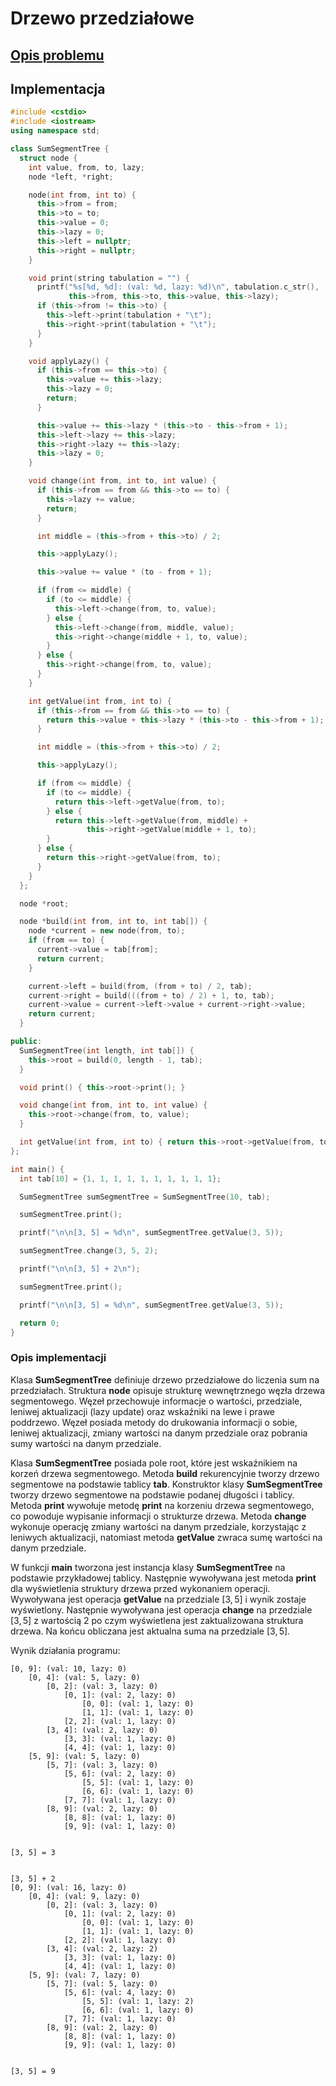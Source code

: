 # Drzewo przedziałowe

## [Opis problemu](../../../../algorithms/structures/segment-trees.md)


## Implementacja

```cpp linenums="1"
#include <cstdio>
#include <iostream>
using namespace std;

class SumSegmentTree {
  struct node {
    int value, from, to, lazy;
    node *left, *right;

    node(int from, int to) {
      this->from = from;
      this->to = to;
      this->value = 0;
      this->lazy = 0;
      this->left = nullptr;
      this->right = nullptr;
    }

    void print(string tabulation = "") {
      printf("%s[%d, %d]: (val: %d, lazy: %d)\n", tabulation.c_str(),
             this->from, this->to, this->value, this->lazy);
      if (this->from != this->to) {
        this->left->print(tabulation + "\t");
        this->right->print(tabulation + "\t");
      }
    }

    void applyLazy() {
      if (this->from == this->to) {
        this->value += this->lazy;
        this->lazy = 0;
        return;
      }

      this->value += this->lazy * (this->to - this->from + 1);
      this->left->lazy += this->lazy;
      this->right->lazy += this->lazy;
      this->lazy = 0;
    }

    void change(int from, int to, int value) {
      if (this->from == from && this->to == to) {
        this->lazy += value;
        return;
      }

      int middle = (this->from + this->to) / 2;

      this->applyLazy();

      this->value += value * (to - from + 1);

      if (from <= middle) {
        if (to <= middle) {
          this->left->change(from, to, value);
        } else {
          this->left->change(from, middle, value);
          this->right->change(middle + 1, to, value);
        }
      } else {
        this->right->change(from, to, value);
      }
    }

    int getValue(int from, int to) {
      if (this->from == from && this->to == to) {
        return this->value + this->lazy * (this->to - this->from + 1);
      }

      int middle = (this->from + this->to) / 2;

      this->applyLazy();

      if (from <= middle) {
        if (to <= middle) {
          return this->left->getValue(from, to);
        } else {
          return this->left->getValue(from, middle) +
                 this->right->getValue(middle + 1, to);
        }
      } else {
        return this->right->getValue(from, to);
      }
    }
  };

  node *root;

  node *build(int from, int to, int tab[]) {
    node *current = new node(from, to);
    if (from == to) {
      current->value = tab[from];
      return current;
    }

    current->left = build(from, (from + to) / 2, tab);
    current->right = build(((from + to) / 2) + 1, to, tab);
    current->value = current->left->value + current->right->value;
    return current;
  }

public:
  SumSegmentTree(int length, int tab[]) {
    this->root = build(0, length - 1, tab);
  }

  void print() { this->root->print(); }

  void change(int from, int to, int value) {
    this->root->change(from, to, value);
  }

  int getValue(int from, int to) { return this->root->getValue(from, to); }
};

int main() {
  int tab[10] = {1, 1, 1, 1, 1, 1, 1, 1, 1, 1};

  SumSegmentTree sumSegmentTree = SumSegmentTree(10, tab);

  sumSegmentTree.print();

  printf("\n\n[3, 5] = %d\n", sumSegmentTree.getValue(3, 5));

  sumSegmentTree.change(3, 5, 2);

  printf("\n\n[3, 5] + 2\n");

  sumSegmentTree.print();

  printf("\n\n[3, 5] = %d\n", sumSegmentTree.getValue(3, 5));

  return 0;
}
```


### Opis implementacji

Klasa **SumSegmentTree** definiuje drzewo przedziałowe do liczenia sum na przedziałach. Struktura **node** opisuje strukturę wewnętrznego węzła drzewa segmentowego.
Węzeł przechowuje informacje o wartości, przedziale, leniwej aktualizacji (lazy update) oraz wskaźniki na lewe i prawe poddrzewo.
Węzeł posiada metody do drukowania informacji o sobie, leniwej aktualizacji, zmiany wartości na danym przedziale oraz pobrania sumy wartości na danym przedziale.

Klasa **SumSegmentTree** posiada pole root, które jest wskaźnikiem na korzeń drzewa segmentowego.
Metoda **build** rekurencyjnie tworzy drzewo segmentowe na podstawie tablicy **tab**.
Konstruktor klasy **SumSegmentTree** tworzy drzewo segmentowe na podstawie podanej długości i tablicy.
Metoda **print** wywołuje metodę **print** na korzeniu drzewa segmentowego, co powoduje wypisanie informacji o strukturze drzewa.
Metoda **change** wykonuje operację zmiany wartości na danym przedziale, korzystając z leniwych aktualizacji, natomiast metoda **getValue** zwraca sumę wartości na danym przedziale.

W funkcji **main** tworzona jest instancja klasy **SumSegmentTree** na podstawie przykładowej tablicy.
Następnie wywoływana jest metoda **print** dla wyświetlenia struktury drzewa przed wykonaniem operacji.
Wywoływana jest operacja **getValue** na przedziale $[3, 5]$ i wynik zostaje wyświetlony.
Następnie wywoływana jest operacja **change** na przedziale $[3, 5]$ z wartością $2$ po czym wyświetlena jest zaktualizowana struktura drzewa.
Na końcu obliczana jest aktualna suma na przedziale $[3, 5]$.

Wynik działania programu:

```
[0, 9]: (val: 10, lazy: 0)
    [0, 4]: (val: 5, lazy: 0)
        [0, 2]: (val: 3, lazy: 0)
            [0, 1]: (val: 2, lazy: 0)
                [0, 0]: (val: 1, lazy: 0)
                [1, 1]: (val: 1, lazy: 0)
            [2, 2]: (val: 1, lazy: 0)
        [3, 4]: (val: 2, lazy: 0)
            [3, 3]: (val: 1, lazy: 0)
            [4, 4]: (val: 1, lazy: 0)
    [5, 9]: (val: 5, lazy: 0)
        [5, 7]: (val: 3, lazy: 0)
            [5, 6]: (val: 2, lazy: 0)
                [5, 5]: (val: 1, lazy: 0)
                [6, 6]: (val: 1, lazy: 0)
            [7, 7]: (val: 1, lazy: 0)
        [8, 9]: (val: 2, lazy: 0)
            [8, 8]: (val: 1, lazy: 0)
            [9, 9]: (val: 1, lazy: 0)


[3, 5] = 3


[3, 5] + 2
[0, 9]: (val: 16, lazy: 0)
    [0, 4]: (val: 9, lazy: 0)
        [0, 2]: (val: 3, lazy: 0)
            [0, 1]: (val: 2, lazy: 0)
                [0, 0]: (val: 1, lazy: 0)
                [1, 1]: (val: 1, lazy: 0)
            [2, 2]: (val: 1, lazy: 0)
        [3, 4]: (val: 2, lazy: 2)
            [3, 3]: (val: 1, lazy: 0)
            [4, 4]: (val: 1, lazy: 0)
    [5, 9]: (val: 7, lazy: 0)
        [5, 7]: (val: 5, lazy: 0)
            [5, 6]: (val: 4, lazy: 0)
                [5, 5]: (val: 1, lazy: 2)
                [6, 6]: (val: 1, lazy: 0)
            [7, 7]: (val: 1, lazy: 0)
        [8, 9]: (val: 2, lazy: 0)
            [8, 8]: (val: 1, lazy: 0)
            [9, 9]: (val: 1, lazy: 0)


[3, 5] = 9
```
